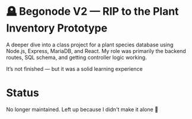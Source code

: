 # 🪦 Begonode V2 — RIP to the Plant Inventory Prototype

A deeper dive into a class project for a plant species database using Node.js, Express, MariaDB, and React. 
My role was primarily the backend routes, SQL schema, and getting controller logic working.

It’s not finished — but it was a solid learning experience

# Status

No longer maintained. Left up because I didn't make it alone 🌿
